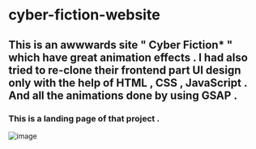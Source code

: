 # cyber-fiction-website

## This is an awwwards site " Cyber Fiction* " which have great animation effects . I had also tried to re-clone their frontend part UI design only with the help of HTML , CSS , JavaScript . And all the animations done by using GSAP . 



### This is a landing page of that project .

![image](https://github.com/nilendra-vip/cyber-fiction-website/assets/109471788/7187f4fd-418c-452a-9b16-86c5ff7047d6)
